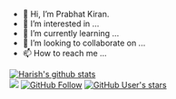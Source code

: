 - 👋 Hi, I’m Prabhat Kiran.
- 👀 I’m interested in ...
- 🌱 I’m currently learning ...
- 💞️ I’m looking to collaborate on ...
- 📫 How to reach me ...

<!---
pksh-23514/pksh-23514 is a ✨ special ✨ repository because its `README.md` (this file) appears on your GitHub profile.
You can click the Preview link to take a look at your changes.
--->

[![Harish's github stats](https://github-readme-stats.vercel.app/api?username=harishkumar101&hide=contribs,prs)](https://github.com/harishkumar101/github-readme-stats)<br>
![](https://komarev.com/ghpvc/?username=harishkumar101&style=social)
[![GitHub Follow](https://img.shields.io/github/followers/harishkumar101?style=social&label=My%20GitHub%20Followers)](https://github.com/harishkumar101)
[![GitHub User's stars](https://img.shields.io/github/stars/harishkumar101?label=Star%20Gazers&style=social)](https://github.com/harishkumar101)
<!---
[![GitHub forks](https://img.shields.io/github/forks/harishkumar101/?style=social&label=Fork&maxAge=2592000)](https://github.com/harishkumar101)
--->
